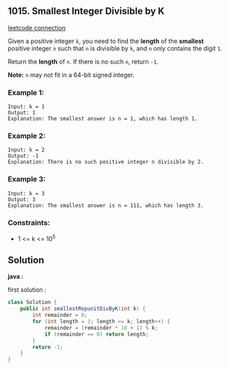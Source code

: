 ## 1015. Smallest Integer Divisible by K

[leetcode connection](https://leetcode.com/problems/smallest-integer-divisible-by-k/)

Given a positive integer `k`, you need to find the **length** of the **smallest** positive integer `n` such that `n` is divisible by `k`, and `n` only contains the digit `1`.

Return the **length** of `n`. If there is no such `n`, return `-1`.

**Note:** `n` may not fit in a 64-bit signed integer.

### Example 1:
```
Input: k = 1
Output: 1
Explanation: The smallest answer is n = 1, which has length 1.
```

### Example 2:
```
Input: k = 2
Output: -1
Explanation: There is no such positive integer n divisible by 2.
```

### Example 3:
```
Input: k = 3
Output: 3
Explanation: The smallest answer is n = 111, which has length 3.
```

### Constraints:

* 1 <= k <= 10<sup>5</sup>

## Solution

**java :**

first solution :
```java
class Solution {
    public int smallestRepunitDivByK(int k) {
        int remainder = 0;
        for (int length = 1; length <= k; length++) {
            remainder = (remainder * 10 + 1) % k;
            if (remainder == 0) return length;
        }
        return -1;
    }
}
```